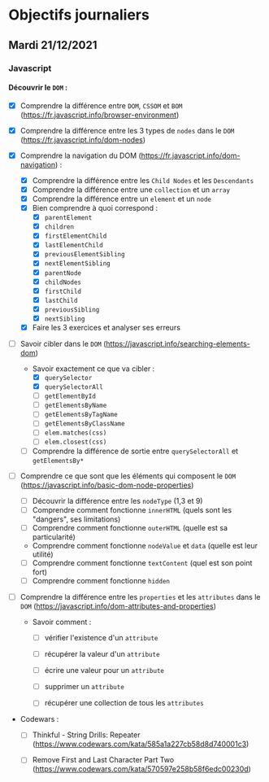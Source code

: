 # Objectifs journaliers

## Mardi 21/12/2021

### Javascript

  #### Découvrir le `DOM` :
  * [X] Comprendre la différence entre `DOM`, `CSSOM` et `BOM` (https://fr.javascript.info/browser-environment)
  
  * [X] Comprendre la différence entre les 3 types de `nodes` dans le `DOM` (https://fr.javascript.info/dom-nodes)
  
  * [X] Comprendre la navigation du DOM (https://fr.javascript.info/dom-navigation) :
    * [X] Comprendre la différence entre les `Child Nodes` et les `Descendants`
    * [X] Comprendre la différence entre une `collection` et un `array`
    * [X] Comprendre la différence entre un `element` et un `node`
    * [X] Bien comprendre à quoi correspond : 
      * [X] `parentElement`
      * [X] `children`
      * [X] `firstElementChild`
      * [X] `lastElementChild`
      * [X] `previousElementSibling`
      * [X] `nextElementSibling`
      * [X] `parentNode`
      * [X] `childNodes`
      * [X] `firstChild`
      * [X] `lastChild`
      * [X] `previousSibling`
      * [X] `nextSibling`
    * [X] Faire les 3 exercices et analyser ses erreurs

* [ ] Savoir cibler dans le `DOM` (https://javascript.info/searching-elements-dom)
    * Savoir exactement ce que va cibler : 
      * [X] `querySelector`
      * [X] `querySelectorAll`
      * [ ] `getElementById`
      * [ ] `getElementsByName`
      * [ ] `getElementsByTagName`
      * [ ] `getElementsByClassName`
      * [ ] `elem.matches(css)`
      * [ ] `elem.closest(css)`
    * [ ] Comprendre la différence de sortie entre `querySelectorAll` et `getElementsBy*`

* [ ] Comprendre ce que sont que les éléments qui composent le `DOM` (https://javascript.info/basic-dom-node-properties)
  * [ ] Découvrir la différence entre les `nodeType` (1,3 et 9)
  * [ ] Comprendre comment fonctionne `innerHTML` (quels sont les "dangers", ses limitations)
  * [ ] Comprendre comment fonctionne `outerHTML` (quelle est sa particularité)
  * Comprendre comment fonctionne `nodeValue` et `data` (quelle est leur utilité)
  * [ ] Comprendre comment fonctionne `textContent` (quel est son point fort)
  * [ ] Comprendre comment fonctionne `hidden`

* [ ] Comprendre la différence entre les `properties` et les `attributes` dans le `DOM` (https://javascript.info/dom-attributes-and-properties)
  * Savoir comment : 
    * [ ] vérifier l'existence d'un `attribute`
    * [ ] récupérer la valeur d'un `attribute`
    * [ ] écrire une valeur pour un `attribute`
    * [ ] supprimer un `attribute`
    * [ ] récupérer une collection de tous les `attributes`


* Codewars :
  * [ ] Thinkful - String Drills: Repeater (https://www.codewars.com/kata/585a1a227cb58d8d740001c3)
  * [ ] Remove First and Last Character Part Two (https://www.codewars.com/kata/570597e258b58f6edc00230d)

